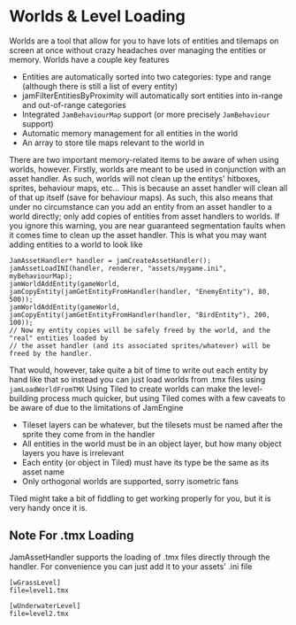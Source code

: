 Worlds & Level Loading
======================
Worlds are a tool that allow for you to have lots of entities and tilemaps on
screen at once without crazy headaches over managing the entities or memory.
Worlds have a couple key features

 + Entities are automatically sorted into two categories: type and range (although there is still a list of every entity)
 + jamFilterEntitiesByProximity will automatically sort entities into in-range and out-of-range categories
 + Integrated `JamBehaviourMap` support (or more precisely `JamBehaviour` support)
 + Automatic memory management for all entities in the world
 + An array to store tile maps relevant to the world in

There are two important memory-related items to be aware of when using worlds, however.
Firstly, worlds are meant to be used in conjunction with an asset handler. As
such, worlds will not clean up the entitys' hitboxes, sprites, behaviour maps, etc...
This is because an asset handler will clean all of that up itself (save for behaviour maps).
As such, this also means that under no circumstance can you add an entity from an asset handler
to a world directly; only add copies of entities from asset handlers to worlds. 
If you ignore this warning, you are near guaranteed segmentation faults when it comes
time to clean up the asset handler. This is what you may want adding entities to
a world to look like

    JamAssetHandler* handler = jamCreateAssetHandler();
    jamAssetLoadINI(handler, renderer, "assets/mygame.ini", myBehaviourMap);
    jamWorldAddEntity(gameWorld, jamCopyEntity(jamGetEntityFromHandler(handler, "EnemyEntity"), 80, 500));
    jamWorldAddEntity(gameWorld, jamCopyEntity(jamGetEntityFromHandler(handler, "BirdEntity"), 200, 100));
    // Now my entity copies will be safely freed by the world, and the "real" entities loaded by
    // the asset handler (and its associated sprites/whatever) will be freed by the handler.

That would, however, take quite a bit of time to write out each entity by hand like that so
instead you can just load worlds from .tmx files using `jamLoadWorldFromTMX` Using Tiled to
create worlds can make the level-building process much quicker, but using Tiled comes
with a few caveats to be aware of due to the limitations of JamEngine

 + Tileset layers can be whatever, but the tilesets must be named after the sprite they come from in the handler
 + All entities in the world must be in an object layer, but how many object layers you have is irrelevant
 + Each entity (or object in Tiled) must have its type be the same as its asset name
 + Only orthogonal worlds are supported, sorry isometric fans

Tiled might take a bit of fiddling to get working properly for you, but it is very
handy once it is.

Note For .tmx Loading
---------------------

JamAssetHandler supports the loading of .tmx files directly through the handler. For convenience
you can just add it to your assets' .ini file

    [wGrassLevel]
    file=level1.tmx
    
    [wUnderwaterLevel]
    file=level2.tmx